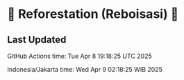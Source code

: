 
# 🌳 Reforestation (Reboisasi) 🌲

## Last Updated

GitHub Actions time: Tue Apr  8 19:18:25 UTC 2025

Indonesia/Jakarta time: Wed Apr  9 02:18:25 WIB 2025
